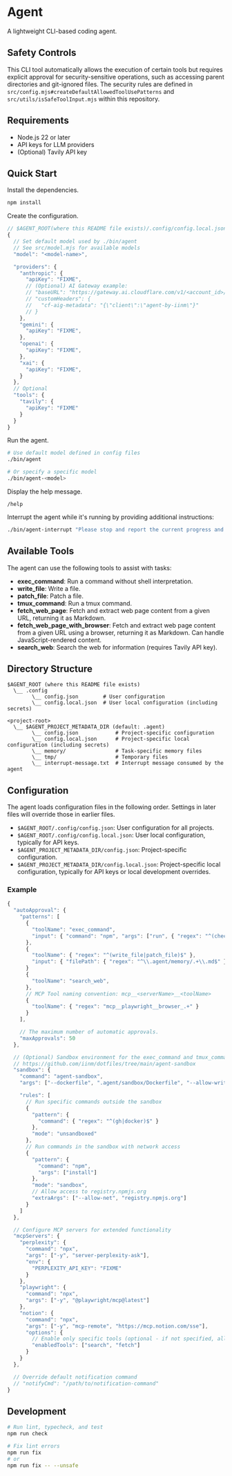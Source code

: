# Agent

A lightweight CLI-based coding agent.

## Safety Controls

This CLI tool automatically allows the execution of certain tools but requires explicit approval for security-sensitive operations, such as accessing parent directories and git-ignored files. The security rules are defined in `src/config.mjs#createDefaultAllowedToolUsePatterns` and `src/utils/isSafeToolInput.mjs` within this repository.

## Requirements

- Node.js 22 or later
- API keys for LLM providers
- (Optional) Tavily API key

## Quick Start

Install the dependencies.

```sh
npm install
```

Create the configuration.

```js
// $AGENT_ROOT(where this README file exists)/.config/config.local.json
{
  // Set default model used by ./bin/agent
  // See src/model.mjs for available models
  "model": "<model-name>",

  "providers": {
    "anthropic": {
      "apiKey": "FIXME",
      // (Optional) AI Gateway example:
      // "baseURL": "https://gateway.ai.cloudflare.com/v1/<account_id>/<gateway_id>/anthropic",
      // "customHeaders": {
      //   "cf-aig-metadata": "{\"client\":\"agent-by-iinm\"}"
      // }
    },
    "gemini": {
      "apiKey": "FIXME",
    },
    "openai": {
      "apiKey": "FIXME",
    },
    "xai": {
      "apiKey": "FIXME",
    }
  },
  // Optional
  "tools": {
    "tavily": {
      "apiKey": "FIXME"
    }
  }
}
```

Run the agent.

```sh
# Use default model defined in config files
./bin/agent

# Or specify a specific model
./bin/agent-<model>
```

Display the help message.

```
/help
```

Interrupt the agent while it's running by providing additional instructions:

```sh
./bin/agent-interrupt "Please stop and report the current progress and status"
```

## Available Tools

The agent can use the following tools to assist with tasks:

- **exec_command**: Run a command without shell interpretation.
- **write_file**: Write a file.
- **patch_file**: Patch a file.
- **tmux_command**: Run a tmux command.
- **fetch_web_page**: Fetch and extract web page content from a given URL, returning it as Markdown.
- **fetch_web_page_with_browser**: Fetch and extract web page content from a given URL using a browser, returning it as Markdown. Can handle JavaScript-rendered content.
- **search_web**: Search the web for information (requires Tavily API key).

## Directory Structure

```
$AGENT_ROOT (where this README file exists)
  \__ .config
        \__ config.json        # User configuration
        \__ config.local.json  # User local configuration (including secrets)

<project-root>
  \__ $AGENT_PROJECT_METADATA_DIR (default: .agent)
        \__ config.json            # Project-specific configuration
        \__ config.local.json      # Project-specific local configuration (including secrets)
        \__ memory/                # Task-specific memory files
        \__ tmp/                   # Temporary files
        \__ interrupt-message.txt  # Interrupt message consumed by the agent
```

## Configuration

The agent loads configuration files in the following order. Settings in later files will override those in earlier files.

- `$AGENT_ROOT/.config/config.json`: User configuration for all projects.
- `$AGENT_ROOT/.config/config.local.json`: User local configuration, typically for API keys.
- `$AGENT_PROJECT_METADATA_DIR/config.json`: Project-specific configuration.
- `$AGENT_PROJECT_METADATA_DIR/config.local.json`: Project-specific local configuration, typically for API keys or local development overrides.

### Example

```js
{
  "autoApproval": {
    "patterns": [
      {
        "toolName": "exec_command",
        "input": { "command": "npm", "args": ["run", { "regex": "^(check|fix)$" }] }
      },
      {
        "toolName": { "regex": "^(write_file|patch_file)$" },
        "input": { "filePath": { "regex": "^\\.agent/memory/.+\\.md$" } }
      }
      {
        "toolName": "search_web",
      },
      // MCP Tool naming convention: mcp__<serverName>__<toolName>
      {
        "toolName": { "regex": "mcp__playwright__browser_.+" }
      }
    ],

    // The maximum number of automatic approvals.
    "maxApprovals": 50
  },

  // (Optional) Sandbox environment for the exec_command and tmux_command tools
  // https://github.com/iinm/dotfiles/tree/main/agent-sandbox
  "sandbox": {
    "command": "agent-sandbox",
    "args": ["--dockerfile", ".agent/sandbox/Dockerfile", "--allow-write", "--skip-build"],

    "rules": [
      // Run specific commands outside the sandbox
      {
        "pattern": {
          "command": { "regex": "^(gh|docker)$" }
        },
        "mode": "unsandboxed"
      },
      // Run commands in the sandbox with network access
      {
        "pattern": {
          "command": "npm",
          "args": ["install"]
        },
        "mode": "sandbox",
        // Allow access to registry.npmjs.org
        "extraArgs": ["--allow-net", "registry.npmjs.org"]
      }
    ]
  },

  // Configure MCP servers for extended functionality
  "mcpServers": {
    "perplexity": {
      "command": "npx",
      "args": ["-y", "server-perplexity-ask"],
      "env": {
        "PERPLEXITY_API_KEY": "FIXME"
      }
    },
    "playwright": {
      "command": "npx",
      "args": ["-y", "@playwright/mcp@latest"]
    },
    "notion": {
      "command": "npx",
      "args": ["-y", "mcp-remote", "https://mcp.notion.com/sse"],
      "options": {
        // Enable only specific tools (optional - if not specified, all tools are enabled)
        "enabledTools": ["search", "fetch"]
      }
    }
  },

  // Override default notification command
  // "notifyCmd": "/path/to/notification-command"
}
```

## Development

```sh
# Run lint, typecheck, and test
npm run check

# Fix lint errors
npm run fix
# or
npm run fix -- --unsafe
```
